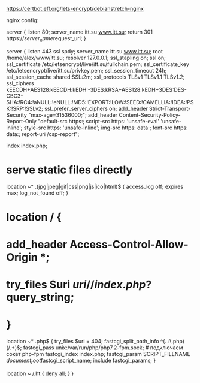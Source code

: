 https://certbot.eff.org/lets-encrypt/debianstretch-nginx

nginx config:

server {
	listen 80;
	server_name itt.su www.itt.su;
	return 301 https://$server_name$request_uri;
}

server {
  listen 443 ssl spdy;
	server_name itt.su www.itt.su;
	root /home/alex/www/itt.su;
  resolver 127.0.0.1;
  ssl_stapling on;
  ssl on;
  ssl_certificate /etc/letsencrypt/live/itt.su/fullchain.pem;
  ssl_certificate_key /etc/letsencrypt/live/itt.su/privkey.pem;
  ssl_session_timeout 24h;
  ssl_session_cache shared:SSL:2m;
  ssl_protocols TLSv1 TLSv1.1 TLSv1.2;
  ssl_ciphers kEECDH+AES128:kEECDH:kEDH:-3DES:kRSA+AES128:kEDH+3DES:DES-CBC3-SHA:!RC4:!aNULL:!eNULL:!MD5:!EXPORT:!LOW:!SEED:!CAMELLIA:!IDEA:!PSK:!SRP:!SSLv2;
  ssl_prefer_server_ciphers on;
  add_header Strict-Transport-Security "max-age=31536000;";
  add_header Content-Security-Policy-Report-Only "default-src https:; script-src https: 'unsafe-eval' 'unsafe-inline'; style-src https: 'unsafe-inline'; img-src https: data:; font-src https: data:; report-uri /csp-report";
    

  index index.php;

  # serve static files directly
  location ~* \.(jpg|jpeg|gif|css|png|js|ico|html)$ {
    access_log off;
    expires max;
    log_not_found off;
  }
  
  # location / {
  # add_header Access-Control-Allow-Origin *;
  # try_files $uri $uri/ /index.php?$query_string;
  # }

  location ~* \.php$ {
    try_files $uri = 404;
    fastcgi_split_path_info ^(.+\.php)(/.+)$;
    fastcgi_pass unix:/var/run/php/php7.2-fpm.sock; # подключаем сокет php-fpm
    fastcgi_index index.php;
    fastcgi_param SCRIPT_FILENAME $document_root$fastcgi_script_name;
    include fastcgi_params;
  }

  location ~ /\.ht {
    deny all;
  }
}

